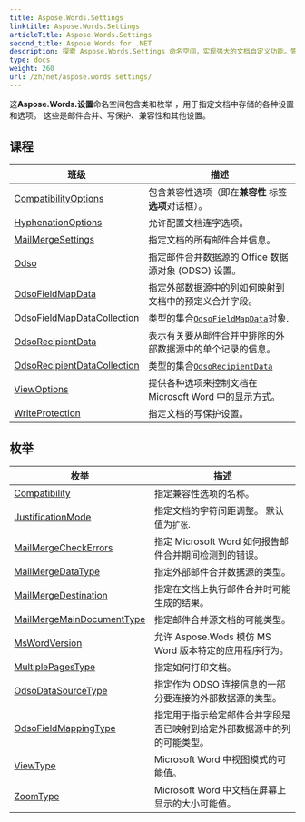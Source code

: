 ```yaml
---
title: Aspose.Words.Settings
linktitle: Aspose.Words.Settings
articleTitle: Aspose.Words.Settings
second_title: Aspose.Words for .NET
description: 探索 Aspose.Words.Settings 命名空间，实现强大的文档自定义功能。管理邮件合并、写保护等功能，实现最佳的文档控制。
type: docs
weight: 260
url: /zh/net/aspose.words.settings/
---
```

这**Aspose.Words.设置**命名空间包含类和枚举 ，用于指定文档中存储的各种设置和选项。 这些是邮件合并、写保护、兼容性和其他设置。

## 课程

| 班级 | 描述 |
| --- | --- |
| [CompatibilityOptions](./compatibilityoptions/) | 包含兼容性选项（即在**兼容性** 标签**选项**对话框）。 |
| [HyphenationOptions](./hyphenationoptions/) | 允许配置文档连字选项。 |
| [MailMergeSettings](./mailmergesettings/) | 指定文档的所有邮件合并信息。 |
| [Odso](./odso/) | 指定邮件合并数据源的 Office 数据源对象 (ODSO) 设置。 |
| [OdsoFieldMapData](./odsofieldmapdata/) | 指定外部数据源中的列如何映射到文档中的预定义合并字段。 |
| [OdsoFieldMapDataCollection](./odsofieldmapdatacollection/) | 类型的集合[`OdsoFieldMapData`](../aspose.words.settings/odsofieldmapdata/)对象. |
| [OdsoRecipientData](./odsorecipientdata/) | 表示有关要从邮件合并中排除的外部数据源中的单个记录的信息。 |
| [OdsoRecipientDataCollection](./odsorecipientdatacollection/) | 类型的集合[`OdsoRecipientData`](../aspose.words.settings/odsorecipientdata/) |
| [ViewOptions](./viewoptions/) | 提供各种选项来控制文档在 Microsoft Word 中的显示方式。 |
| [WriteProtection](./writeprotection/) | 指定文档的写保护设置。 |
## 枚举

| 枚举 | 描述 |
| --- | --- |
| [Compatibility](./compatibility/) | 指定兼容性选项的名称。 |
| [JustificationMode](./justificationmode/) | 指定文档的字符间距调整。 默认值为`扩张`. |
| [MailMergeCheckErrors](./mailmergecheckerrors/) | 指定 Microsoft Word 如何报告邮件合并期间检测到的错误。 |
| [MailMergeDataType](./mailmergedatatype/) | 指定外部邮件合并数据源的类型。 |
| [MailMergeDestination](./mailmergedestination/) | 指定在文档上执行邮件合并时可能生成的结果。 |
| [MailMergeMainDocumentType](./mailmergemaindocumenttype/) | 指定邮件合并源文档的可能类型。 |
| [MsWordVersion](./mswordversion/) | 允许 Aspose.Wods 模仿 MS Word 版本特定的应用程序行为。 |
| [MultiplePagesType](./multiplepagestype/) | 指定如何打印文档。 |
| [OdsoDataSourceType](./odsodatasourcetype/) | 指定作为 ODSO 连接信息的一部分要连接的外部数据源的类型。 |
| [OdsoFieldMappingType](./odsofieldmappingtype/) | 指定用于指示给定邮件合并字段是否已映射到给定外部数据源中的列的可能类型。 |
| [ViewType](./viewtype/) | Microsoft Word 中视图模式的可能值。 |
| [ZoomType](./zoomtype/) | Microsoft Word 中文档在屏幕上显示的大小可能值。 |
